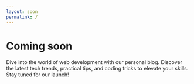 ```yaml
---
layout: soon
permalink: /
---
```


# Coming soon

Dive into the world of web development with our personal blog. Discover the latest tech trends, practical tips, and coding tricks to elevate your skills. Stay tuned for our launch!

